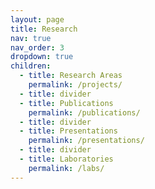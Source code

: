 ```yaml
---
layout: page
title: Research
nav: true
nav_order: 3
dropdown: true
children:
  - title: Research Areas
    permalink: /projects/
  - title: divider
  - title: Publications
    permalink: /publications/
  - title: divider
  - title: Presentations
    permalink: /presentations/
  - title: divider
  - title: Laboratories
    permalink: /labs/
---
```

